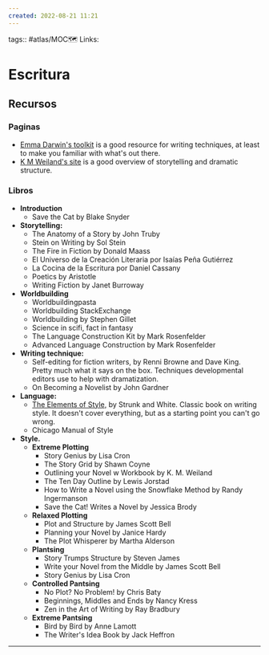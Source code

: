 ```yaml
---
created: 2022-08-21 11:21
---
```

tags:: #atlas/MOC🗺
Links: 
# Escritura

## Recursos
### Paginas
- [Emma Darwin's toolkit](https://emmadarwin.typepad.com/thisitchofwriting/resources.html) is a good resource for writing techniques, at least to make you familiar with what's out there.
- [K M Weiland's site](https://www.helpingwritersbecomeauthors.com/) is a good overview of storytelling and dramatic structure.

### Libros
- **Introduction**
	- Save the Cat by Blake Snyder
- **Storytelling:**
	- The Anatomy of a Story by John Truby
	- Stein on Writing by Sol Stein
	- The Fire in Fiction by Donald Maass
	- El Universo de la Creación Literaria por Isaías Peña Gutiérrez
	- La Cocina de la Escritura por Daniel Cassany
	- Poetics by Aristotle
	- Writing Fiction by Janet Burroway
- **Worldbuilding**
	- Worldbuildingpasta
	- Worldbuilding StackExchange
	- Worldbuilding by Stephen Gillet
	- Science in scifi, fact in fantasy
	- The Language Construction Kit by Mark Rosenfelder
	- Advanced Language Construction by Mark Rosenfelder
- **Writing technique:**
	- Self-editing for fiction writers, by Renni Browne and Dave King. Pretty much what it says on the box. Techniques developmental editors use to help with dramatization.
	- On Becoming a Novelist by John Gardner
- **Language:**
	- [The Elements of Style,](http://www.jlakes.org/ch/web/The-elements-of-style.pdf) by Strunk and White. Classic book on writing style. It doesn't cover everything, but as a starting point you can't go wrong.
	- Chicago Manual of Style
- **Style.**
	- **Extreme Plotting**
		- Story Genius by Lisa Cron	
		- The Story Grid by Shawn Coyne
		- Outlining your Novel w Workbook by K. M. Weiland
		- The Ten Day Outline by Lewis Jorstad
		- How to Write a Novel using the Snowflake Method by Randy Ingermanson
		- Save the Cat! Writes a Novel by Jessica Brody
	- **Relaxed Plotting**
		- Plot and Structure by James Scott Bell
		- Planning your Novel by Janice Hardy
		- The Plot Whisperer by Martha Alderson
	- **Plantsing**
		- Story Trumps Structure by Steven James
		- Write your Novel from the Middle by James Scott Bell
		- Story Genius by Lisa Cron
	- **Controlled Pantsing**
		- No Plot? No Problem! by Chris Baty
		- Beginnings, Middles and Ends by Nancy Kress
		- Zen in the Art of Writing by Ray Bradbury
	- **Extreme Pantsing**
		- Bird by Bird by Anne Lamott
		- The Writer's Idea Book by Jack Heffron
___
